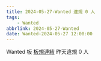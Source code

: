 ```yaml
---
title: 2024-05-27-Wanted 違規 0 人
tags:
    - Wanted
abbrlink: 2024-05-27-Wanted
date: Wanted-2024-05-27 12:00:00
---
```

Wanted 板 [板規連結](https://www.ptt.cc/bbs/Wanted/M.1608829773.A.D3B.html)
昨天違規 0 人
